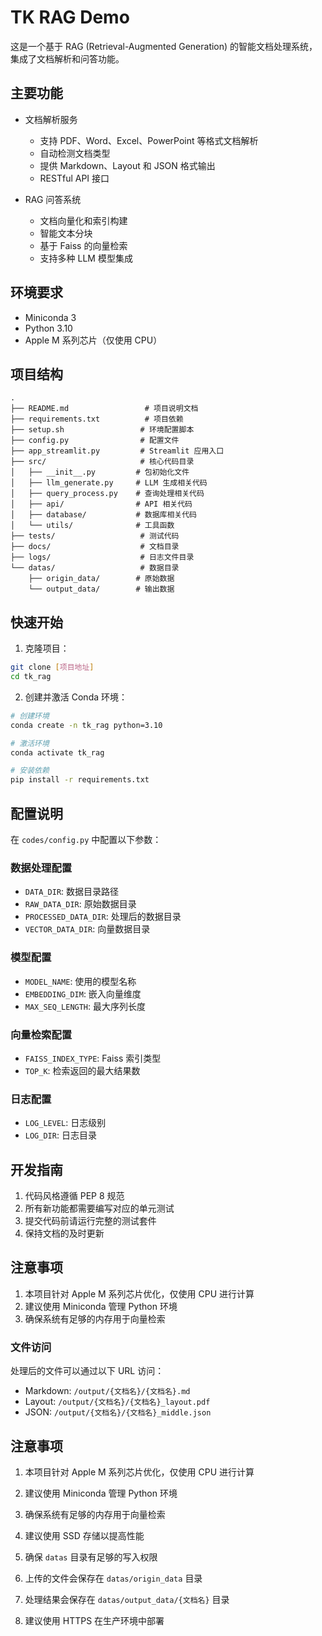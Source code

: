 # TK RAG Demo

这是一个基于 RAG (Retrieval-Augmented Generation) 的智能文档处理系统，集成了文档解析和问答功能。

## 主要功能

- 文档解析服务
  - 支持 PDF、Word、Excel、PowerPoint 等格式文档解析
  - 自动检测文档类型
  - 提供 Markdown、Layout 和 JSON 格式输出
  - RESTful API 接口

- RAG 问答系统
  - 文档向量化和索引构建
  - 智能文本分块
  - 基于 Faiss 的向量检索
  - 支持多种 LLM 模型集成

## 环境要求

- Miniconda 3
- Python 3.10
- Apple M 系列芯片（仅使用 CPU）

## 项目结构

```
.
├── README.md                 # 项目说明文档
├── requirements.txt          # 项目依赖
├── setup.sh                 # 环境配置脚本
├── config.py                # 配置文件
├── app_streamlit.py         # Streamlit 应用入口
├── src/                     # 核心代码目录
│   ├── __init__.py         # 包初始化文件
│   ├── llm_generate.py     # LLM 生成相关代码
│   ├── query_process.py    # 查询处理相关代码
│   ├── api/                # API 相关代码
│   ├── database/           # 数据库相关代码
│   └── utils/              # 工具函数
├── tests/                   # 测试代码
├── docs/                    # 文档目录
├── logs/                    # 日志文件目录
└── datas/                   # 数据目录
    ├── origin_data/        # 原始数据
    └── output_data/        # 输出数据
```

## 快速开始

1. 克隆项目：

```bash
git clone [项目地址]
cd tk_rag
```

2. 创建并激活 Conda 环境：

```bash
# 创建环境
conda create -n tk_rag python=3.10

# 激活环境
conda activate tk_rag

# 安装依赖
pip install -r requirements.txt
```

## 配置说明

在 `codes/config.py` 中配置以下参数：

### 数据处理配置
- `DATA_DIR`: 数据目录路径
- `RAW_DATA_DIR`: 原始数据目录
- `PROCESSED_DATA_DIR`: 处理后的数据目录
- `VECTOR_DATA_DIR`: 向量数据目录

### 模型配置
- `MODEL_NAME`: 使用的模型名称
- `EMBEDDING_DIM`: 嵌入向量维度
- `MAX_SEQ_LENGTH`: 最大序列长度

### 向量检索配置
- `FAISS_INDEX_TYPE`: Faiss 索引类型
- `TOP_K`: 检索返回的最大结果数

### 日志配置
- `LOG_LEVEL`: 日志级别
- `LOG_DIR`: 日志目录

## 开发指南

1. 代码风格遵循 PEP 8 规范
2. 所有新功能都需要编写对应的单元测试
3. 提交代码前请运行完整的测试套件
4. 保持文档的及时更新

## 注意事项

1. 本项目针对 Apple M 系列芯片优化，仅使用 CPU 进行计算
2. 建议使用 Miniconda 管理 Python 环境
3. 确保系统有足够的内存用于向量检索



### 文件访问

处理后的文件可以通过以下 URL 访问：

- Markdown: `/output/{文档名}/{文档名}.md`
- Layout: `/output/{文档名}/{文档名}_layout.pdf`
- JSON: `/output/{文档名}/{文档名}_middle.json`


## 注意事项

1. 本项目针对 Apple M 系列芯片优化，仅使用 CPU 进行计算
2. 建议使用 Miniconda 管理 Python 环境
3. 确保系统有足够的内存用于向量检索
4. 建议使用 SSD 存储以提高性能

1. 确保 `datas` 目录有足够的写入权限
2. 上传的文件会保存在 `datas/origin_data` 目录
3. 处理结果会保存在 `datas/output_data/{文档名}` 目录
4. 建议使用 HTTPS 在生产环境中部署 